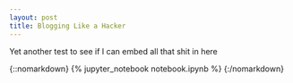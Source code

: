 ```yaml
---
layout: post
title: Blogging Like a Hacker
---
```


Yet another test to see if I can embed all that shit in here

{::nomarkdown}
{% jupyter_notebook notebook.ipynb %}
{:/nomarkdown}
